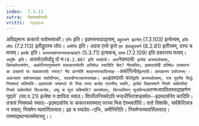 ```yaml
---
index:  7.1.11
sutra:  नेदमदसोरकोः
vritti:  nyasa
---
```


अविद्यमानः ककारो ययोस्तवकौ। `एभिः` इति। इदमस्त्यदाद्यत्वम्, `बहुवचने झल्येत्` (7.3.103) इत्येत्त्वम्, `हलि लोपः` (7.2.113) इतीद्रूपस्य लोपः। `अमीभिः` इति। अदस एत्त्वे कृते `एत ईदवहुवचने` (8.2.81) इतीत्त्वम्, दस्य च मत्वम्।
`इमकैः` इति। `अव्ययसर्वनाम्नामकच्प्रक्टोः` (5.3.71) इत्यकच्, `दश्च` (7.2.109) इति दकारस्य मत्वम्। `अमुकैः इति। `अदसोऽसोर्दादु दो मः` (8.2.80) इति मत्वोत्वे।
अथ `नेदमदसोः` इत्येवं कस्मान्नोक्तम्, किमकोरत्यनेन, अकोरित्यनुच्यमाने सककारयोरपि अतिषेधः स्यादिति चेत्? नैतदस्ति; इदमदसोर्हि प्रतिषेध उच्यमानः कः प्रसह्गो या सककारयोः स्यात्? नैव प्राप्नोति शब्दान्तरत्वादित्याह--`अकोरित्येत्` इत्यादि। ज्ञापकस्य प्रयोजनम्--अकज्वतां सर्वनामसंज्ञा सर्वादीनाम्, स्वरादीनाञ्चाव्ययसंज्ञा।
अथ `इदमदसोः कात्` इति कस्मान्नोक्तम्, तत्र पूवणैव सिद्धे नियमार्थ भविष्यति--इदमदसोः सम्बन्धो यो भिस् तस्य कादेव परस्यैस् भवति, इत्येवं विज्ञायमाने नियमे सर्वमभीष्टं नियमे सर्वमभीष्टं सिध्यत्येव, लघु च सूत्रं भविष्यति? सत्यमेतत्; किन्त्वस्मिन् सूत्रविन्यासे `तन्मध्यपतितस्तद्ग्रहणेन गृह्यते` (व्या.प.21) इत्येषा न ज्ञापिता स्यात्। विपरीतनियमोऽपि भन्दधीभिराशङ्क्येत--इदमदसोरेव कादिति। तत्रायं नियमार्थः स्यात्--इदमदसोरेव यः ककारस्तस्मात् परस्य भिस ऐस्भवतीति। ततो विश्वकैः, सर्वकैरित्यत्र न स्यात्; नियमेन व्यावर्त्तितत्वात्। इह च स्यादेव--एभिः, अमीभिरिति। नियमेनाव्यावर्त्तितत्वात्। तस्माद्यथान्यासमेवास्तु।।

